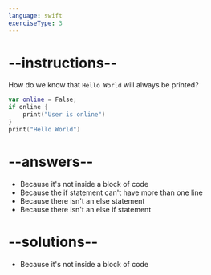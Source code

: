 ```yaml
---
language: swift
exerciseType: 3
---
```


# --instructions--

How do we know that `Hello World` will always be printed?
```swift
var online = False;
if online {
	print("User is online")
}
print("Hello World")
```

# --answers--

- Because it's not inside a block of code
- Because the if statement can't have more than one line
- Because there isn't an else statement
- Because there isn't an else if statement

# --solutions--

- Because it's not inside a block of code
